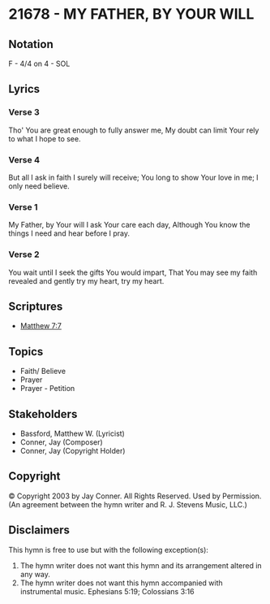 # 21678 - MY FATHER, BY YOUR WILL

## Notation

F - 4/4 on 4 - SOL

## Lyrics

### Verse 3

Tho' You are great enough to fully answer me, My doubt can limit Your rely to what I hope to see.




### Verse 4

But all I ask in faith I surely will receive; You long to show Your love in me; I only need believe.


### Verse 1

My Father, by Your will I ask Your care each day, Although You know the things I need and hear before I pray.










### Verse 2

You wait until I seek the gifts You would impart, That You may see my faith revealed and gently try my heart, try my heart.


## Scriptures

- [Matthew 7:7](https://www.biblegateway.com/passage/?search=Matthew%207%3A7)

## Topics

- Faith/ Believe
- Prayer
- Prayer - Petition

## Stakeholders

- Bassford, Matthew W. (Lyricist)
- Conner, Jay (Composer)
- Conner, Jay (Copyright Holder)

## Copyright

© Copyright 2003 by Jay Conner. All Rights Reserved. Used by Permission.
(An agreement between the hymn writer and R. J. Stevens Music, LLC.)

## Disclaimers

This hymn is free to use but with the following exception(s):
1. The hymn writer does not want this hymn and its arrangement altered in any way.
2. The hymn writer does not want this hymn accompanied with instrumental music.
Ephesians 5:19; Colossians 3:16

